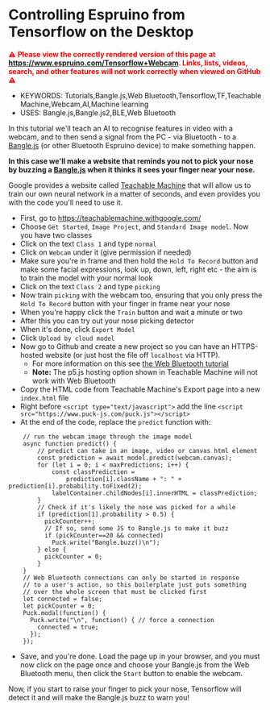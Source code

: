 <!--- Copyright (c) 2022 Gordon Williams, Pur3 Ltd. See the file LICENSE for copying permission. -->
Controlling Espruino from Tensorflow on the Desktop
====================================================

<span style="color:red">:warning: **Please view the correctly rendered version of this page at https://www.espruino.com/Tensorflow+Webcam. Links, lists, videos, search, and other features will not work correctly when viewed on GitHub** :warning:</span>

* KEYWORDS: Tutorials,Bangle.js,Web Bluetooth,Tensorflow,TF,Teachable Machine,Webcam,AI,Machine learning
* USES: Bangle.js,Bangle.js2,BLE,Web Bluetooth

In this tutorial we'll teach an AI to recognise features in video with a webcam,
and to then send a signal from the PC - via Bluetooth - to a [Bangle.js](/Bangle.js2) (or
  other Bluetooth Espruino device) to make something happen.

**In this case we'll make a website that reminds you not to pick your nose
by buzzing a [Bangle.js](/Bangle.js2) when it thinks it sees your finger
near your nose.**

Google provides a website called [Teachable Machine](https://teachablemachine.withgoogle.com/)
that will allow us to train our own neural network in a matter of seconds, and
even provides you with the code you'll need to use it.

* First, go to https://teachablemachine.withgoogle.com/
* Choose `Get Started`, `Image Project`, and `Standard Image model`. Now you have two classes
* Click on the text `Class 1` and type `normal`
* Click on `Webcam` under it (give permission if needed)
* Make sure you're in frame and then hold the `Hold To Record` button and make
some facial expressions, look up, down, left, right etc - the aim is to
train the model with your normal look
* Click on the text `Class 2` and type `picking`
* Now train `picking` with the webcam too, ensuring that you only press
the `Hold To Record` button with your finger in frame near your nose
* When you're happy click the `Train` button and wait a minute or two
* After this you can try out your nose picking detector
* When it's done, click `Export Model`
* Click `Upload by cloud model`
* Now go to Github and create a new project so you can have an HTTPS-hosted website (or just host the file off `localhost` via HTTP).
  + For more information on this see [the Web Bluetooth tutorial](http://www.espruino.com/Web+Bluetooth)
  +  **Note:** The p5.js hosting option shown in Teachable Machine will not work with Web Bluetooth
* Copy the HTML code from Teachable Machine's Export page into a new `index.html` file
* Right before `<script type="text/javascript">` add the line `<script src="https://www.puck-js.com/puck.js"></script>`
* At the end of the code, replace the `predict` function with:

```JS
    // run the webcam image through the image model
    async function predict() {
        // predict can take in an image, video or canvas html element
        const prediction = await model.predict(webcam.canvas);
        for (let i = 0; i < maxPredictions; i++) {
            const classPrediction =
                prediction[i].className + ": " + prediction[i].probability.toFixed(2);
            labelContainer.childNodes[i].innerHTML = classPrediction;
        }
        // Check if it's likely the nose was picked for a while
        if (prediction[1].probability > 0.5) {
          pickCounter++;
          // If so, send some JS to Bangle.js to make it buzz
          if (pickCounter==20 && connected)
            Puck.write("Bangle.buzz()\n");
        } else {
          pickCounter = 0;
        }
    }
    // Web Bluetooth connections can only be started in response
    // to a user's action, so this boilerplate just puts something
    // over the whole screen that must be clicked first
    let connected = false;
    let pickCounter = 0;
    Puck.modal(function() {
      Puck.write("\n", function() { // force a connection
        connected = true;
      });
    });
```

* Save, and you're done. Load the page up in your browser, and you must now click on the page once and choose your Bangle.js
from the Web Bluetooth menu, then click the `Start` button to enable the webcam.

Now, if you start to raise your finger to pick your nose, Tensorflow
will detect it and will make the Bangle.js buzz to warn you!
